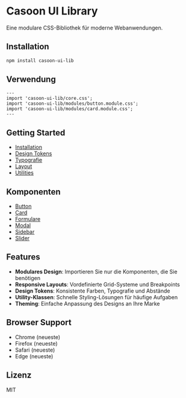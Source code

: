 # Casoon UI Library

Eine modulare CSS-Bibliothek für moderne Webanwendungen.

## Installation

```bash
npm install casoon-ui-lib
```

## Verwendung

```astro
---
import 'casoon-ui-lib/core.css';
import 'casoon-ui-lib/modules/button.module.css';
import 'casoon-ui-lib/modules/card.module.css';
---
```

## Getting Started

- [Installation](/getting-started/installation)
- [Design Tokens](/getting-started/tokens)
- [Typografie](/getting-started/typography)
- [Layout](/getting-started/layout)
- [Utilities](/getting-started/utilities)

## Komponenten

- [Button](/components/button)
- [Card](/components/card)
- [Formulare](/components/forms)
- [Modal](/components/modal)
- [Sidebar](/components/sidebar)
- [Slider](/components/slider)

## Features

- **Modulares Design**: Importieren Sie nur die Komponenten, die Sie benötigen
- **Responsive Layouts**: Vordefinierte Grid-Systeme und Breakpoints
- **Design Tokens**: Konsistente Farben, Typografie und Abstände
- **Utility-Klassen**: Schnelle Styling-Lösungen für häufige Aufgaben
- **Theming**: Einfache Anpassung des Designs an Ihre Marke

## Browser Support

- Chrome (neueste)
- Firefox (neueste)
- Safari (neueste)
- Edge (neueste)

## Lizenz

MIT 